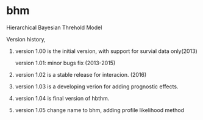 # bhm
Hierarchical Bayesian Threhold Model

Version history,

1. version 1.00 is the initial version, with support for survial data only(2013)
  
   version 1.01: minor bugs fix (2013-2015)

2. version 1.02 is a stable release for interacion. (2016)

3. version 1.03 is a developing verion for adding prognostic effects.

4. version 1.04 is final version of hbthm.

5. version 1.05  change name to bhm, adding profile likelihood method
